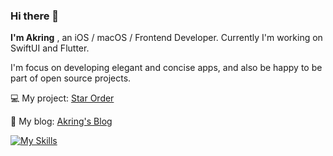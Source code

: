 ### Hi there 👋

<!--
**akring/akring** is a ✨ _special_ ✨ repository because its `README.md` (this file) appears on your GitHub profile.

Here are some ideas to get you started:

- 🔭 I’m currently working on ...
- 🌱 I’m currently learning ...
- 👯 I’m looking to collaborate on ...
- 🤔 I’m looking for help with ...
- 💬 Ask me about ...
- 📫 How to reach me: ...
- 😄 Pronouns: ...
- ⚡ Fun fact: ...
-->

<!-- <img align="right" src="https://github-readme-stats.vercel.app/api?username=akring"/> -->

<p><b>I'm Akring</b> , an iOS / macOS / Frontend Developer. Currently I'm working on SwiftUI and Flutter.</p>
<p>I'm focus on developing elegant and concise apps, and also be happy to be part of open source projects.</p>

💻 My project: [Star Order](https://starorder.akring.com)

🚀 My blog:    [Akring's Blog](https://akring.com)

[![My Skills](https://skillicons.dev/icons?i=swift,dart,flutter,ts,lua,vue,tailwind,docker)](https://skillicons.dev)
